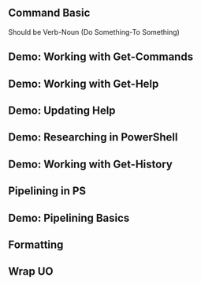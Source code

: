 ## Command Basic
Should be Verb-Noun (Do Something-To Something)

## Demo: Working with Get-Commands

## Demo: Working with Get-Help

## Demo: Updating Help

## Demo: Researching in PowerShell

## Demo: Working with Get-History

## Pipelining in PS

## Demo: Pipelining Basics

## Formatting

## Wrap UO